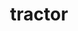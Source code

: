 ---
layout: travel&places
title: tractor
emoji: tractor
permalink: 🚜.html
image: assets/img/3moji/tractor.png
---